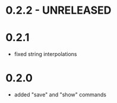 # 0.2.2 - UNRELEASED

# 0.2.1

- fixed string interpolations

# 0.2.0

- added "save" and "show" commands
